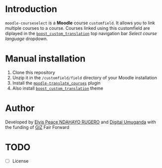 **Introduction**
================
``moodle-courseselect`` is a **Moodle** course ``customfield``. It allows you to link multiple courses to a course. Courses linked using this customfield are diplayed in the [``boost_custom_translation``](https://github.com/Digital-Umuganda/boost_custom_translation) top navigation bar *Select course language* dropdown.

**Manual installation**
=======================
1. Clone this repository
2. Unzip it in the ``/customfield/field`` directory of your Moodle installation
3. Install the [``moodle-translate_courses``](https://github.com/Digital-Umuganda/moodle-translate_courses) plugin
4. Also install [``boost_custom_translation``](https://github.com/Digital-Umuganda/boost_custom_translation) theme

**Author**
==========
Developed by [Elvis Peace NDAHAYO RUGERO](https://github.com/nrep) and [Digital Umuganda](https://github.com/Digital-Umuganda) with the funding of [GIZ](https://www.giz.de) Fair Forward

**TODO**
========
- [ ] License